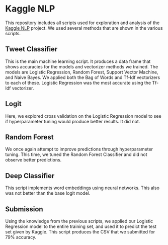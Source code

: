 # Kaggle NLP

This repository includes all scripts used for exploration and analysis of the [Kaggle NLP](https://www.kaggle.com/c/nlp-getting-started/code) project. We used several methods that are shown in the various scripts.

## Tweet Classifier

This is the main machine learning script. It produces a data frame that shows accuracies for the models and vectorizer methods we trained. The models are Logistic Regression, Random Forest, Support Vector Machine, and Naive Bayes. We applied both the Bag of Words and Tf-Idf vectorizers to each of these. Logistic Regression was the most accurate using the Tf-Idf vectorizer.

## Logit

Here, we explored cross validation on the Logistic Regression model to see if hyperparameter tuning would produce better results. It did not.

## Random Forest

We once again attempt to improve predictions through hyperparameter tuning. This time, we tuned the Random Forest Classifier and did not observe better predictions.

## Deep Classifier

This script implements word embeddings using neural networks. This also was not better than the base logit model.

## Submission

Using the knowledge from the previous scripts, we applied our Logistic Regression model to the entire training set, and used it to predict the test set given by Kaggle. This script produces the CSV that we submitted for 79% accuracy.

